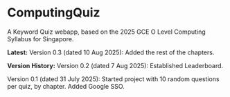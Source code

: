 # ComputingQuiz

A Keyword Quiz webapp, based on the 2025 GCE O Level Computing Syllabus for Singapore.

**Latest:** 
Version 0.3 (dated 10 Aug 2025): Added the rest of the chapters.

**Version History:** 
Version 0.2 (dated 7 Aug 2025): Established Leaderboard.

Version 0.1 (dated 31 July 2025): Started project with 10 random questions per quiz, by chapter. Added Google SSO.
